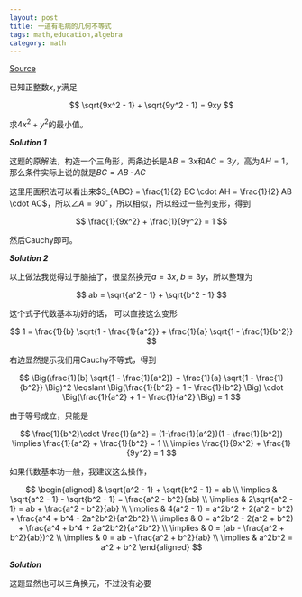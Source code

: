 ```yaml
---
layout: post
title: 一道有毛病的几何不等式
tags: math,education,algebra
category: math
---
```


[Source](https://www.bilibili.com/video/BV1XzjwzHEtc/?spm_id_from=333.1007.tianma.1-1-1.click&vd_source=2c3b1cf87d67c244536d57d4d5b68285)

已知正整数$x,y$满足

$$
    \sqrt{9x^2 - 1} + \sqrt{9y^2 - 1} = 9xy
$$

求$4x^2 + y^2$的最小值。

***Solution 1***

这题的原解法，构造一个三角形，两条边长是$AB = 3x$和$AC = 3y$，高为$AH = 1$，那么条件实际上说的就是$BC = AB \cdot AC$

这里用面积法可以看出来$S_{ABC} = \frac{1}{2} BC \cdot AH = \frac{1}{2} AB \cdot AC$，所以$\angle A = 90^\circ$，所以相似，所以经过一些列变形，得到

$$
\frac{1}{9x^2} + \frac{1}{9y^2} = 1
$$

然后Cauchy即可。

***Solution 2***

以上做法我觉得过于脑抽了，很显然换元$a = 3x$, $b = 3y$，所以整理为

$$
    ab = \sqrt{a^2 - 1} + \sqrt{b^2 - 1}
$$

这个式子代数基本功好的话， 可以直接这么变形

$$
    1 = \frac{1}{b} \sqrt{1 - \frac{1}{a^2}} + \frac{1}{a} \sqrt{1 - \frac{1}{b^2}}
$$

右边显然提示我们用Cauchy不等式，得到

$$
    \Big(\frac{1}{b} \sqrt{1 - \frac{1}{a^2}} + \frac{1}{a} \sqrt{1 - \frac{1}{b^2}} \Big)^2
    \leqslant \Big(\frac{1}{b^2} + 1 - \frac{1}{b^2} \Big)
    \cdot \Big(\frac{1}{a^2} + 1 - \frac{1}{a^2} \Big) = 1
$$

由于等号成立，只能是

$$
    \frac{1}{b^2}\cdot \frac{1}{a^2} = (1-\frac{1}{a^2})(1 - \frac{1}{b^2})
    \implies \frac{1}{a^2} + \frac{1}{b^2} = 1 \\
    \implies \frac{1}{9x^2} + \frac{1}{9y^2} = 1
$$

如果代数基本功一般，我建议这么操作，

$$
\begin{aligned}
    & \sqrt{a^2 - 1} + \sqrt{b^2 - 1} = ab \\
    \implies & \sqrt{a^2 - 1} - \sqrt{b^2 - 1} = \frac{a^2 - b^2}{ab} \\
    \implies & 2\sqrt{a^2 - 1} = ab + \frac{a^2 - b^2}{ab} \\
    \implies & 4(a^2 - 1) = a^2b^2 + 2(a^2 - b^2)  + \frac{a^4 + b^4 - 2a^2b^2}{a^2b^2} \\
    \implies & 0 = a^2b^2 - 2(a^2 + b^2)  + \frac{a^4 + b^4 + 2a^2b^2}{a^2b^2} \\
    \implies & 0 = (ab - \frac{a^2 + b^2}{ab})^2 \\
    \implies & 0 = ab - \frac{a^2 + b^2}{ab} \\
    \implies & a^2b^2 = a^2 + b^2
\end{aligned}
$$

***Solution***

这题显然也可以三角换元，不过没有必要